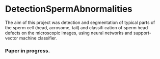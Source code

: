 # DetectionSpermAbnormalities
The aim of this project was detection and segmentation of typical parts of the sperm cell (head, acrosome, tail) and classifi cation of sperm head defects on the microscopic images, using neural networks and support- vector machine classifier. 

### Paper in progress.
